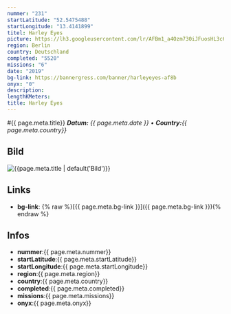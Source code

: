 ```yaml
---
nummer: "231"
startLatitude: "52.5475488"
startLongitude: "13.4141899"
titel: Harley Eyes
picture: https://lh3.googleusercontent.com/lr/AFBm1_a4Ozm730iJFuosHL3c67Rr8mkgWIh_J2eH5aK-Gr0kDSHy4gXeYpB2IGanEdB33ITJaWSzAm-X0M-Brygq_F0C6m6MBNJssaILybCyZIfpJqfaBUE9mrmvf_P-7YhebbGE-a9usEs1y9W1tw1LnRUGj9n35i-TluluCa1MNm5Dwu_eVqCx6ClyhGKNe6I9HAAgzGq3r6Xgg7RTDHMEo4JjtFAX5vTwiYnnJJId-242yES32Wn5PMzsHibPAnVvoWHLO1KnffBnsqCemLINBSxym46tx_gLb8BmPu_lpq0_Zg5JLsdAQFkTGBdPD-WlhSzBhTj-772mCEPsb7YryoK5rGuJZUO4FP08SW3ct8QukYZam1TKbDl8V2RzyDLyORs4ACGXk0wHYnathk6kNMHyfBiwA4AeghmHR7hgf4en9bU33IdRMnk-7qwuBITc2FIbl0T6A6yeyVD8Z3kFp1IaHrysZuB0c0cVrqNIVLwIPv6V15gGmQDCZTcimVdQsHG4C9V_0TW2xGUQyQcmvgUHM-DvOnuQXxuySzTqPhJrhSUkhZcykoDE_7N_1BzpsxIyQoZs9uryx0dvqKH6-VsAOxQoUnSKgTE4sQhDX9BS1SJuoFyJLtrBNECASc7dA0Pzk06ytulYJ7Aqz6zg2_gpfWjrtzaYjBoMLY853DvkdJtacBILk-85FrlLgbAJCCUHzKlldV6Td4nXJ0ZegdfvXHP5Xh9RxVeR3g5uk7A48XXm7sTwEeSd26BSPbmLwXL2rvs6sAXCD3-a594wN-IEwA0X2kSzVhInOuYNdciA9zS2x79zqoqZpUKnw3Z2DN9SOHlRlEeSHdthKXBiYbIjgxwimzQ
region: Berlin
country: Deutschland
completed: "5520"
missions: "6"
date: "2019"
bg-link: https://bannergress.com/banner/harleyeyes-af8b
onyx: "0"
description: 
lengthKMeters: 
title: Harley Eyes
---
```


#{{ page.meta.title}}
_**Datum:** {{ page.meta.date }} • **Country:**{{ page.meta.country}}_

## Bild
![{{page.meta.title | default('Bild')}}]({{page.meta.picture}})

## Links
- **bg-link**: {% raw %}[{{ page.meta.bg-link }}]({{ page.meta.bg-link }}){% endraw %}

## Infos
- **nummer**:{{ page.meta.nummer}}
- **startLatitude**:{{ page.meta.startLatitude}}
- **startLongitude**:{{ page.meta.startLongitude}}
- **region**:{{ page.meta.region}}
- **country**:{{ page.meta.country}}
- **completed**:{{ page.meta.completed}}
- **missions**:{{ page.meta.missions}}
- **onyx**:{{ page.meta.onyx}}

